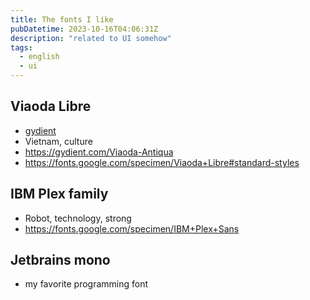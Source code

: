 ```yaml
---
title: The fonts I like
pubDatetime: 2023-10-16T04:06:31Z
description: "related to UI somehow"
tags:
  - english
  - ui
---
```


## Viaoda Libre

- [gydient](gydient.md)
- Vietnam, culture
- <https://gydient.com/Viaoda-Antiqua>
- <https://fonts.google.com/specimen/Viaoda+Libre#standard-styles>

## IBM Plex family

- Robot, technology, strong
- <https://fonts.google.com/specimen/IBM+Plex+Sans>

## Jetbrains mono

- my favorite programming font
